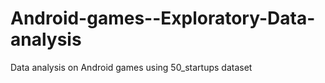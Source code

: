 # Android-games--Exploratory-Data-analysis
Data analysis on Android games using 50_startups dataset

